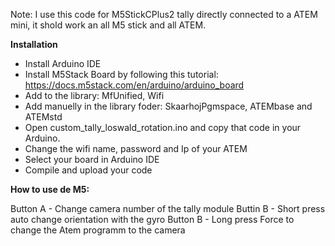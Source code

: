 Note: I use this code for M5StickCPlus2 tally directly connected to a ATEM mini, it shold work an all M5 stick and all ATEM.

**Installation**

- Install Arduino IDE
- Install M5Stack Board by following this tutorial: https://docs.m5stack.com/en/arduino/arduino_board
- Add to the library: MfUnified, Wifi
- Add manuelly in the library foder: SkaarhojPgmspace, ATEMbase and ATEMstd
- Open custom_tally_loswald_rotation.ino and copy that code in your Arduino.
- Change the wifi name, password and Ip of your ATEM
- Select your board in Arduino IDE
- Compile and upload your code

**How to use de M5:**

Button A - Change camera number of the tally module
Buttin B - Short press auto change orientation with the gyro
Button B - Long press Force to change the Atem programm to the camera

